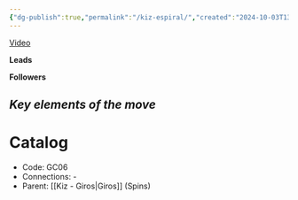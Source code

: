 ```yaml
---
{"dg-publish":true,"permalink":"/kiz-espiral/","created":"2024-10-03T13:47:50.224-04:00","updated":"2024-11-19T12:56:16.000-05:00"}
---
```



[Video](https://youtu.be/oetLovhephM)

**Leads**

**Followers**

*Key elements of the move*
- 

# Catalog

- Code: GC06
- Connections: -
- Parent: [[Kiz - Giros\|Giros]] (Spins)